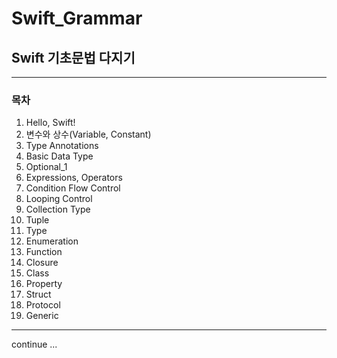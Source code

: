 # Swift_Grammar

## Swift 기초문법 다지기

--- 
### 목차 

1. Hello, Swift!
2. 변수와 상수(Variable, Constant)
3. Type Annotations
4. Basic Data Type
5. Optional_1
6. Expressions, Operators
7. Condition Flow Control
8. Looping Control
9. Collection Type
10. Tuple
11. Type
12. Enumeration
13. Function
14. Closure
15. Class
16. Property
17. Struct
18. Protocol
19. Generic
--- 
continue ...
